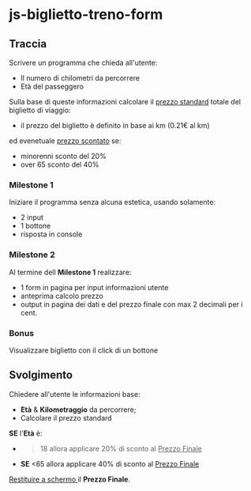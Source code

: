 # js-biglietto-treno-form

## Traccia

Scrivere un programma che chieda all'utente:

- Il numero di chilometri da percorrere
- Età del passeggero

Sulla base di queste informazioni calcolare il <u>prezzo standard</u> totale del biglietto di viaggio:

- il prezzo del biglietto è definito in base ai km (0.21€ al km)

ed evenetuale <u>prezzo scontato</u> se:

- minorenni sconto del 20%
- over 65 sconto del 40%

### Milestone 1 

Iniziare il programma senza alcuna estetica, usando solamente:

- 2 input 
- 1 bottone
- risposta in console

### Milestone 2

Al termine dell **Milestone 1** realizzare:
- 1 form in pagina per input informazioni utente
- anteprima calcolo prezzo
- output in pagina dei dati e del prezzo finale con max 2 decimali per i cent.

### Bonus
Visualizzare biglietto con il click di un bottone

## Svolgimento

Chiedere all'utente le informazioni base:

- **Età** & **Kilometraggio** da percorrere;
- Calcolare il prezzo standard

**SE** l'**Età** è:
- >18 allora applicare 20% di sconto al <u> Prezzo Finale </u>
- **SE** <65 allora applicare 40% di sconto al <u> Prezzo Finale </u>

<u> Restituire a schermo </u> il **Prezzo Finale**. 